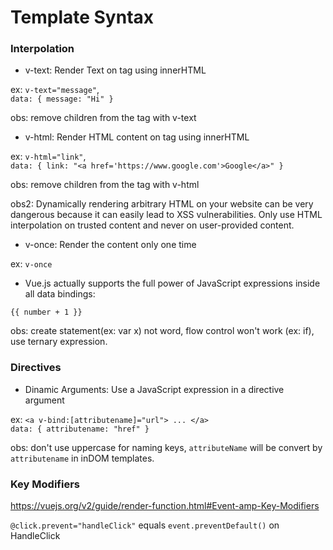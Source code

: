# Template Syntax

### Interpolation

- v-text: Render Text on tag using innerHTML

ex: `v-text="message"`, <br>
`data: {
  message: "Hi"
}`

obs: remove children from the tag with v-text

- v-html: Render HTML content on tag using innerHTML

ex: `v-html="link"`, <br>
`data: {
  link: "<a href='https://www.google.com'>Google</a>"
}`

obs: remove children from the tag with v-html

obs2: Dynamically rendering arbitrary HTML on your website can be very dangerous because it can easily  lead to XSS vulnerabilities. Only use HTML interpolation on trusted content and never on user-provided content.

- v-once: Render the content only one time

ex: `v-once`

- Vue.js actually supports the full power of JavaScript expressions inside all data bindings:

`{{ number + 1 }}`

obs: create statement(ex: var x) not word, flow control won't work (ex: if), use ternary expression.

### Directives

- Dinamic Arguments: Use a JavaScript expression in a directive argument

ex: `<a v-bind:[attributename]="url"> ... </a>` <br>
`data: { attributename: "href" }`

obs: don't use uppercase for naming keys, `attributeName` will be convert by `attributename` in inDOM templates.

### Key Modifiers

https://vuejs.org/v2/guide/render-function.html#Event-amp-Key-Modifiers

`@click.prevent="handleClick"` equals `event.preventDefault()` on HandleClick
